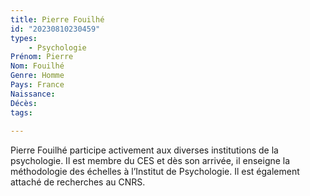 ```yaml
---
title: Pierre Fouilhé 
id: "20230810230459"
types:
    - Psychologie
Prénom: Pierre
Nom: Fouilhé
Genre: Homme
Pays: France
Naissance: 
Décès: 
tags:
  
---
```


Pierre Fouilhé participe activement aux diverses institutions de la psychologie. Il est membre du CES et dès son arrivée, il enseigne la méthodologie des échelles à l’Institut de Psychologie. Il est également attaché de recherches au CNRS.  
